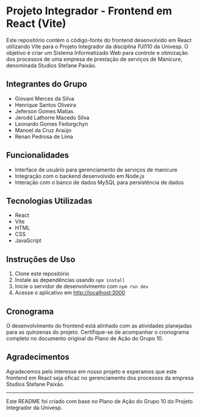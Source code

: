 # Projeto Integrador - Frontend em React (Vite)

Este repositório contém o código-fonte do frontend desenvolvido em React utilizando Vite para o Projeto Integrador da disciplina PJI110 da Univesp. O objetivo é criar um Sistema Informatizado Web para controle e otimização dos processos de uma empresa de prestação de serviços de Manicure, denominada Studios Stefane Paixão.

## Integrantes do Grupo
- Giovani Merces da Silva
- Henrique Santos Oliveira
- Jeferson Gomes Matias
- Jerodd Lathorre Macedo Silva
- Leonardo Gomes Fedorgchyn
- Manoel da Cruz Araújo
- Renan Pedrosa de Lima

## Funcionalidades
- Interface de usuário para gerenciamento de serviços de manicure
- Integração com o backend desenvolvido em Node.js
- Interação com o banco de dados MySQL para persistência de dados

## Tecnologias Utilizadas
- React
- Vite
- HTML
- CSS
- JavaScript

## Instruções de Uso
1. Clone este repositório
2. Instale as dependências usando `npm install`
3. Inicie o servidor de desenvolvimento com `npm run dev`
4. Acesse o aplicativo em [http://localhost:3000](http://localhost:3000)

## Cronograma
O desenvolvimento do frontend está alinhado com as atividades planejadas para as quinzenas do projeto. Certifique-se de acompanhar o cronograma completo no documento original do Plano de Ação do Grupo 10.

## Agradecimentos
Agradecemos pelo interesse em nosso projeto e esperamos que este frontend em React seja eficaz no gerenciamento dos processos da empresa Studios Stefane Paixão.

--- 

Este README foi criado com base no Plano de Ação do Grupo 10 do Projeto Integrador da Univesp.
